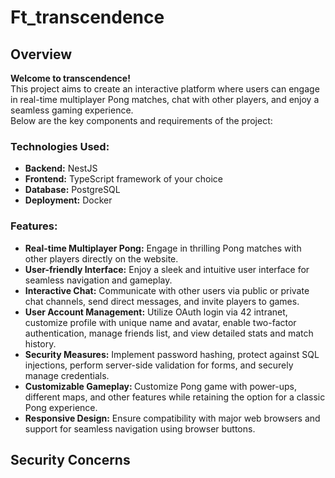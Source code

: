 # Ft_transcendence

<h2>Overview</h2>
<p><strong>Welcome to transcendence!</strong><br>
This project aims to create an interactive platform where users can engage in real-time multiplayer Pong matches, chat with other players, and enjoy a seamless gaming experience.<br>
Below are the key components and requirements of the project:
</p>

<h3>Technologies Used:</h3>
<ul>
  <li><strong>Backend:</strong> NestJS</li>
  <li><strong>Frontend:</strong> TypeScript framework of your choice</li>
  <li><strong>Database:</strong> PostgreSQL</li>
  <li><strong>Deployment:</strong> Docker</li>
</ul>

<h3>Features:</h3>
<ul>
  <li><strong>Real-time Multiplayer Pong:</strong> Engage in thrilling Pong matches with other players directly on the website.</li>
  <li><strong>User-friendly Interface:</strong> Enjoy a sleek and intuitive user interface for seamless navigation and gameplay.</li>
  <li><strong>Interactive Chat:</strong> Communicate with other users via public or private chat channels, send direct messages, and invite players to games.</li>
  <li><strong>User Account Management:</strong> Utilize OAuth login via 42 intranet, customize profile with unique name and avatar, enable two-factor authentication, manage friends list, and view detailed stats and match history.</li>
  <li><strong>Security Measures:</strong> Implement password hashing, protect against SQL injections, perform server-side validation for forms, and securely manage credentials.</li>
  <li><strong>Customizable Gameplay: </strong> Customize Pong game with power-ups, different maps, and other features while retaining the option for a classic Pong experience.</li>
  <li><strong>Responsive Design:</strong> Ensure compatibility with major web browsers and support for seamless navigation using browser buttons.</li>
</ul>

<h2>Security Concerns</h2>
